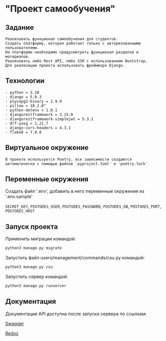 
# "Проект самообучения"

## Задание

    Реализовать функционал самообучения для студентов.
    Создать платформу, которая работает только с авторизованными пользователями.
    На платформе необходимо предусмотреть функционал разделов и материалов.
    Реализовать либо Rest API, либо SSR с использованием Bootstrap.
    Для реализации проекта использовать фреймворк Django.


## Технологии

    - python = 3.10  
    - django = 5.0.3  
    - psycopg2-binary = 2.9.9  
    - pillow = 10.2.0"  
    - python-dotenv = 1.0.1  
    - djangorestframework = 3.15.0   
    - djangorestframework-simplejwt = 5.3.1   
    - drf-yasg = 1.21.7   
    - django-cors-headers = 4.3.1  
    - flake8 = 7.0.0


## Виртуальное окружение

    В проекте используется Poetry, все зависимости создаются
    автоматически с помощью файлов 'pyproject.toml' и 'poetry.lock'

## Переменные окружения

Создать файл '.env', добавить в него переменные окружения из '.env.sample'

`SECRET_KEY`,
`POSTGRES_USER`,
`POSTGRES_PASSWORD`,
`POSTGRES_DB`,
`POSTGRES_PORT`,
`POSTGRES_HOST`


## Запуск проекта

Применить миграции командой:

```bash
python3 manage.py migrate
```
Запустить файл users/management/commands/csu.py командой:

```bash
python3 manage.py csu
```
Запустить сервер командой:

```bash
python3 manage.py runserver
```
    
## Документация 

Документация API доступна после запуска сервера по ссылкам:

[Swagger](http://localhost:8000/swagger/)

[Redoc](http://localhost:8000/redoc/)
